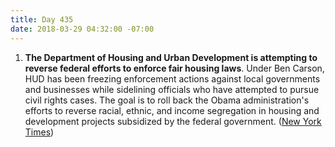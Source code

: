 ```yaml
---
title: Day 435
date: 2018-03-29 04:32:00 -07:00
---
```


1. **The Department of Housing and Urban Development is attempting to reverse federal efforts to enforce fair housing laws**. Under Ben Carson, HUD has been freezing enforcement actions against local governments and businesses while sidelining officials who have attempted to pursue civil rights cases. The goal is to roll back the Obama administration's efforts to reverse racial, ethnic, and income segregation in housing and development projects subsidized by the federal government. ([New York Times](https://www.nytimes.com/2018/03/28/us/ben-carson-hud-fair-housing-discrimination.html))